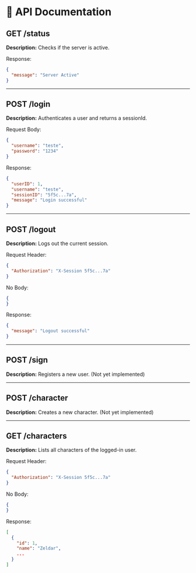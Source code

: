# 📘 API Documentation

## GET /status

**Description:** Checks if the server is active.

Response:
```json
{
  "message": "Server Active"
}
```
---

## POST /login

**Description:** Authenticates a user and returns a sessionId.

Request Body:
```json
{
  "username": "teste",
  "password": "1234"
}
```

Response:
```json
{
  "userID": 1,
  "username": "teste",
  "sessionID": "5f5c...7a",
  "message": "Login successful"
}
```
---

## POST /logout

**Description:** Logs out the current session.

Request Header:
```json
{
  "Authorization": "X-Session 5f5c...7a"
}
```

No Body:
```json
{
}
```

Response:
```json
{
  "message": "Logout successful"
}
```

---

## POST /sign

**Description:** Registers a new user. (Not yet implemented)

---

## POST /character

**Description:** Creates a new character. (Not yet implemented)

---

## GET /characters

**Description:** Lists all characters of the logged-in user.

Request Header:
```json
{
  "Authorization": "X-Session 5f5c...7a"
}
```

No Body:
```json
{
}
```

Response:
```json
[
  {
    "id": 1,
    "name": "Zeldar",
    ...
  }
]
```